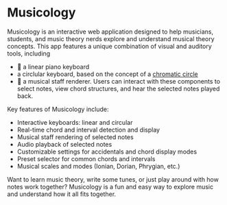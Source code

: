 # Musicology

Musicology is an interactive web application designed to help musicians, students, and music theory nerds explore and understand musical theory concepts. This app features a unique combination of visual and auditory tools, including

- :musical_keyboard: a linear piano keyboard
- a circlular keyboard, based on the concept of a [chromatic circle](https://en.wikipedia.org/wiki/Chromatic_circle)
- :musical_score: a musical staff renderer. Users can interact with these components to select notes, view chord structures, and hear the selected notes played back.

Key features of Musicology include:

- Interactive keyboards: linear and circular
- Real-time chord and interval detection and display
- Musical staff rendering of selected notes
- Audio playback of selected notes
- Customizable settings for accidentals and chord display modes
- Preset selector for common chords and intervals
- Musical scales and modes (Ionian, Dorian, Phrygian, etc.)

Want to learn music theory, write some tunes, or just play around with how notes work together? Musicology is a fun and easy way to explore music and understand how it all fits together.
